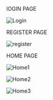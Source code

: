lOGIN PAGE

![Login](https://github.com/user-attachments/assets/2a58045e-b158-47bb-a4da-78cc911b108c)

REGISTER PAGE

![register](https://github.com/user-attachments/assets/b7dc9d8a-ef14-4e16-b7e0-302f714361a5)


HOME PAGE

![Home1](https://github.com/user-attachments/assets/a8f279c7-51b8-4890-b1ea-6741b9c41d47)

![Home2](https://github.com/user-attachments/assets/c3fe0ecf-bc46-4390-9556-c0b57a8be2d2)

![Home3](https://github.com/user-attachments/assets/74a8e5eb-88ad-4eb3-b265-af6dfb56a991)

